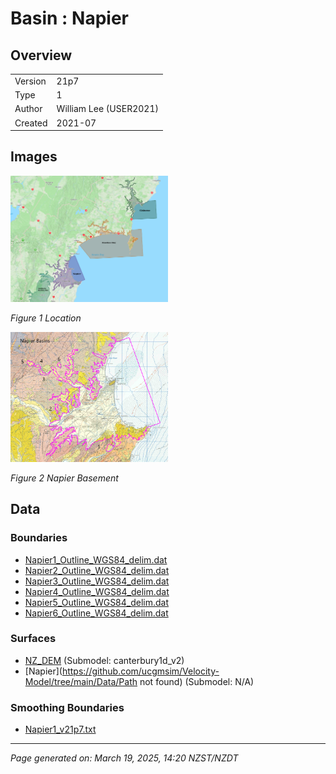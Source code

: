 # Basin : Napier

## Overview
|         |                     |
|---------|---------------------|
| Version | 21p7           |
| Type    | 1        |
| Author  | William Lee (USER2021)            |
| Created | 2021-07           |


## Images
<a href="../images/basins/NI_mideast.png"><img src="../images/basins/NI_mideast.png" width="50%"></a>

*Figure 1 Location*

<a href="../images/basins/napier_outline.png"><img src="../images/basins/napier_outline.png" width="50%"></a>

*Figure 2 Napier Basement*


## Data
### Boundaries
- [Napier1_Outline_WGS84_delim.dat](https://github.com/ucgmsim/Velocity-Model/tree/main/Data/Basins/Napier_Hawkes_Bay/v21p7/Napier1_Outline_WGS84_delim.dat)
- [Napier2_Outline_WGS84_delim.dat](https://github.com/ucgmsim/Velocity-Model/tree/main/Data/Basins/Napier_Hawkes_Bay/v21p7/Napier2_Outline_WGS84_delim.dat)
- [Napier3_Outline_WGS84_delim.dat](https://github.com/ucgmsim/Velocity-Model/tree/main/Data/Basins/Napier_Hawkes_Bay/v21p7/Napier3_Outline_WGS84_delim.dat)
- [Napier4_Outline_WGS84_delim.dat](https://github.com/ucgmsim/Velocity-Model/tree/main/Data/Basins/Napier_Hawkes_Bay/v21p7/Napier4_Outline_WGS84_delim.dat)
- [Napier5_Outline_WGS84_delim.dat](https://github.com/ucgmsim/Velocity-Model/tree/main/Data/Basins/Napier_Hawkes_Bay/v21p7/Napier5_Outline_WGS84_delim.dat)
- [Napier6_Outline_WGS84_delim.dat](https://github.com/ucgmsim/Velocity-Model/tree/main/Data/Basins/Napier_Hawkes_Bay/v21p7/Napier6_Outline_WGS84_delim.dat)

### Surfaces
- [NZ_DEM](https://github.com/ucgmsim/Velocity-Model/tree/main/Data/DEM/NZ_DEM_HD.in) (Submodel: canterbury1d_v2)
- [Napier](https://github.com/ucgmsim/Velocity-Model/tree/main/Data/Path not found) (Submodel: N/A)

### Smoothing Boundaries
- [Napier1_v21p7.txt](https://github.com/ucgmsim/Velocity-Model/tree/main/Data/Boundaries/Smoothing/Napier1_v21p7.txt)

---
*Page generated on: March 19, 2025, 14:20 NZST/NZDT*

